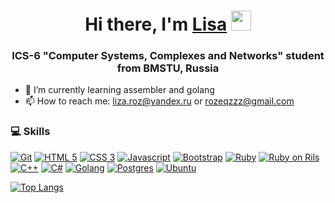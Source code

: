 <h1 align="center">Hi there, I'm <a href="#" target="_blank">Lisa</a> 
<img src="https://github.com/blackcater/blackcater/raw/main/images/Hi.gif" height="32"/></h1>
<h3 align="center">ICS-6 "Computer Systems, Complexes and Networks" student from BMSTU, Russia</h3>


- 🌱 I’m currently learning assembler and golang
- 📫 How to reach me: liza.roz@yandex.ru or rozeqzzz@gmail.com


### :computer: Skills
[![Git](https://img.shields.io/badge/-Git-F05032?logo=Git&color=grey&logoColor=white)]()
[![HTML 5](https://img.shields.io/badge/HTML5-E34F26?logo=html5&logoColor=white)]()
[![CSS 3](https://img.shields.io/badge/CSS3-1572B6?logo=css3&logoColor=white)]()
[![Javascript](https://img.shields.io/badge/JavaScript-323330?logo=javascript&logoColor=F7DF1E)]()
[![Bootstrap](https://img.shields.io/badge/Bootstrap-563D7C?logo=bootstrap&logoColor=white)]()
[![Ruby](https://img.shields.io/badge/Ruby-CC342D?logo=ruby&logoColor=white)]()
[![Ruby on Rils](https://img.shields.io/badge/Ruby_on_Rails-CC0000?logo=ruby-on-rails&logoColor=white)]()
[![C++](https://img.shields.io/badge/C%2B%2B-00599C?logo=c%2B%2B&logoColor=white)]()
[![C#](https://img.shields.io/badge/c%23-%23239120.svg?logo=c-sharp&logoColor=white)]()
[![Golang](https://img.shields.io/badge/Go-00ADD8?logo=go&logoColor=white)]()
[![Postgres](https://img.shields.io/badge/PostgreSQL-316192?logo=postgresql&logoColor=white)]()
[![Ubuntu](https://img.shields.io/badge/Ubuntu-E95420?logo=ubuntu&logoColor=white)]()
<!-- [![Javascript](https://img.shields.io/badge/JavaScript-F7DF1E?logo=javascript&logoColor=black)]() -->

<!-- ### 🏆 Stats
[![Anurag's github stats](https://github-readme-stats.vercel.app/api?username=rozeqz&show_icons=true&hide=prs&theme=react)](https://github.com/anuraghazra/github-readme-stats) -->

[![Top Langs](https://github-readme-stats-potatohd.vercel.app/api/top-langs/?username=rozeqz&hide=jupyter%20notebook&langs_count=15&theme=github_dark&layout=compact&count_private=true&border_color=373b42)](https://github.com/anuraghazra/github-readme-stats)

<!--START_SECTION:waka-->
<!--END_SECTION:waka-->

<!-- [![trophy](https://github-profile-trophy.vercel.app/?username=rozeqz&theme=onedark)](https://github.com/ryo-ma/github-profile-trophy) -->
